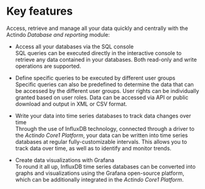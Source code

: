 # Key features

Access, retrieve and manage all your data quickly and centrally with the Actindo *Database and reporting* module:

- Access all your databases via the SQL console   
    SQL queries can be executed directly in the interactive console to retrieve any data contained in your databases. Both read-only and write operations are supported.  

- Define specific queries to be executed by different user groups   
    Specific queries can also be predefined to determine the data that can be accessed by the different user groups. User rights can be individually granted based on user roles. Data can be accessed via API or public download and output in XML or CSV format.

- Write your data into time series databases to track data changes over time  
    Through the use of InfluxDB technology, connected through a driver to the *Actindo Core1 Platform*, your data can be written into time series databases at regular fully-customizable intervals. This allows you to track data over time, as well as to identify and monitor trends.    

- Create data visualizations with Grafana  
    To round it all up, InfluxDB time series databases can be converted into graphs and visualizations using the Grafana open-source platform, which can be additionally integrated in the *Actindo Core1 Platform*. 

